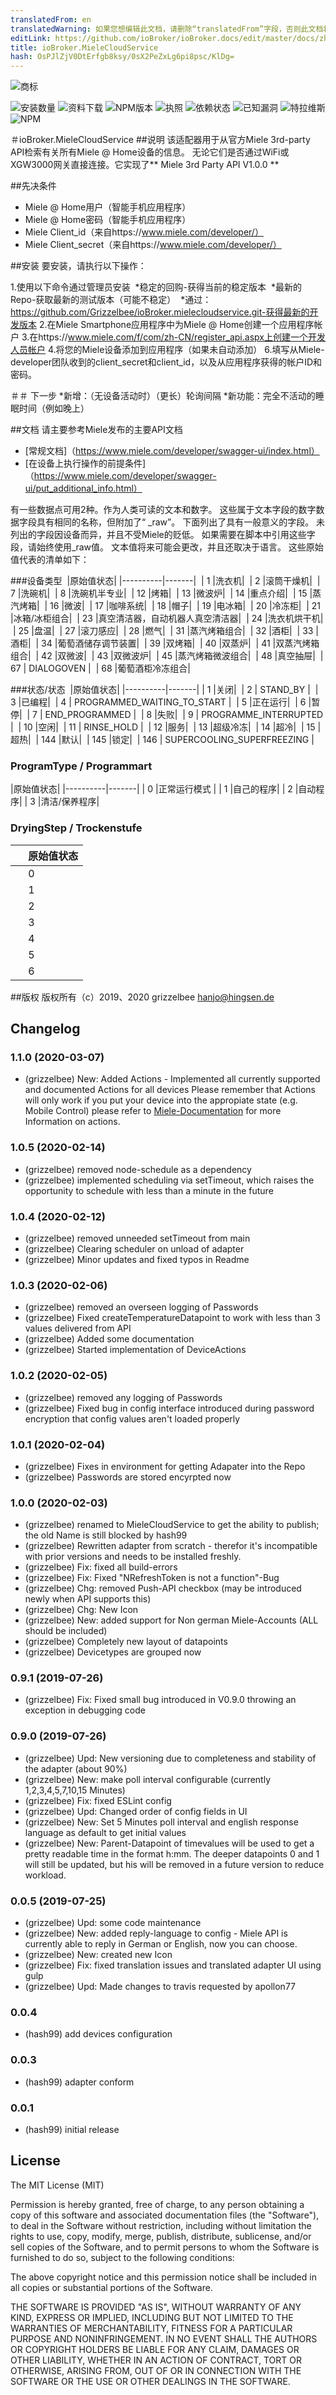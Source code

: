 ```yaml
---
translatedFrom: en
translatedWarning: 如果您想编辑此文档，请删除“translatedFrom”字段，否则此文档将再次自动翻译
editLink: https://github.com/ioBroker/ioBroker.docs/edit/master/docs/zh-cn/adapterref/iobroker.mielecloudservice/README.md
title: ioBroker.MieleCloudService
hash: OsPJlZjV0DtErfgb8ksy/0sX2PeZxLg6pi8psc/KlDg=
---
```

![商标](../../../en/adapterref/iobroker.mielecloudservice/admin/mielecloudservice.png)

![安装数量](http://iobroker.live/badges/mielecloudservice-stable.svg)
![资料下载](https://img.shields.io/npm/dm/iobroker.mielecloudservice.svg)
![NPM版本](https://img.shields.io/npm/v/iobroker.mielecloudservice.svg)
![执照](https://img.shields.io/badge/license-MIT-blue.svg?style=flat)
![依赖状态](https://img.shields.io/david/Grizzelbee/iobroker.mielecloudservice.svg)
![已知漏洞](https://snyk.io/test/github/Grizzelbee/ioBroker.mielecloudservice/badge.svg)
![特拉维斯](http://img.shields.io/travis/Grizzelbee/ioBroker.mielecloudservice/master.svg)
![NPM](https://nodei.co/npm/iobroker.mielecloudservice.png?downloads=true)

＃ioBroker.MieleCloudService
##说明
该适配器用于从官方Miele 3rd-party API检索有关所有Miele @ Home设备的信息。
无论它们是否通过WiFi或XGW3000网关直接连接。它实现了** Miele 3rd Party API V1.0.0 **

##先决条件
* Miele @ Home用户（智能手机应用程序）
* Miele @ Home密码（智能手机应用程序）
* Miele Client_id（来自https://www.miele.com/developer/）
* Miele Client_secret（来自https://www.miele.com/developer/）

##安装
要安装，请执行以下操作：

1.使用以下命令通过管理员安装
 *稳定的回购-获得当前的稳定版本
 *最新的Repo-获取最新的测试版本（可能不稳定）
 *通过：https://github.com/Grizzelbee/ioBroker.mielecloudservice.git-获得最新的开发版本
2.在Miele Smartphone应用程序中为Miele @ Home创建一个应用程序帐户
3.在https://www.miele.com/f/com/zh-CN/register_api.aspx上创建一个开发人员帐户
4.将您的Miele设备添加到应用程序（如果未自动添加）
6.填写从Miele-developer团队收到的client_secret和client_id，以及从应用程序获得的帐户ID和密码。

＃＃ 下一步
*新增：（无设备活动时）（更长）轮询间隔
*新功能：完全不活动的睡眠时间（例如晚上）

##文档
请主要参考Miele发布的主要API文档

* [常规文档]（https://www.miele.com/developer/swagger-ui/index.html）
* [在设备上执行操作的前提条件]（https://www.miele.com/developer/swagger-ui/put_additional_info.html）

有一些数据点可用2种。作为人类可读的文本和数字。
这些属于文本字段的数字数据字段具有相同的名称，但附加了“ _raw”。
下面列出了具有一般意义的字段。
未列出的字段因设备而异，并且不受Miele的贬低。
如果需要在脚本中引用这些字段，请始终使用_raw值。
文本值将来可能会更改，并且还取决于语言。
这些原始值代表的清单如下：

###设备类型
 |原始值状态|
 |----------|-------|
 | 1 |洗衣机|
 | 2 |滚筒干燥机|
 | 7 |洗碗机|
 | 8 |洗碗机半专业|
 | 12 |烤箱|
 | 13 |微波炉|
 | 14 |重点介绍|
 | 15 |蒸汽烤箱|
 | 16 |微波|
 | 17 |咖啡系统|
 | 18 |帽子|
 | 19 |电冰箱|
 | 20 |冷冻柜|
 | 21 |冰箱/冰柜组合|
 | 23 |真空清洁器，自动机器人真空清洁器|
 | 24 |洗衣机烘干机|
 | 25 |盘温|
 | 27 |滚刀感应|
 | 28 |燃气|
 | 31 |蒸汽烤箱组合|
 | 32 |酒柜|
 | 33 |酒柜|
 | 34 |葡萄酒储存调节装置|
 | 39 |双烤箱|
 | 40 |双蒸炉|
 | 41 |双蒸汽烤箱组合|
 | 42 |双微波|
 | 43 |双微波炉|
 | 45 |蒸汽烤箱微波组合|
 | 48 |真空抽屉|
 | 67 | DIALOGOVEN |
 | 68 |葡萄酒柜冷冻组合|

###状态/状态
 |原始值状态|
 |----------|-------|
| 1 |关闭|
 | 2 | STAND_BY |
 | 3 |已编程|
 | 4 | PROGRAMMED_WAITING_TO_START |
 | 5 |正在运行|
 | 6 |暂停|
 | 7 | END_PROGRAMMED |
 | 8 |失败|
 | 9 | PROGRAMME_INTERRUPTED |
 | 10 |空闲|
 | 11 | RINSE_HOLD |
 | 12 |服务|
 | 13 |超级冷冻|
 | 14 |超冷|
 | 15 |超热|
 | 144 |默认|
 | 145 |锁定|
 | 146 | SUPERCOOLING_SUPERFREEZING |

### ProgramType / Programmart
|原始值状态|
|----------|-------|
| 0 |正常运行模式 |
| 1 |自己的程序|
| 2 |自动程序|
| 3 |清洁/保养程序|

### DryingStep / Trockenstufe
 |原始值状态|
 |----------|-------|
 | 0 |超干|
 | 1 |普通加|
 | 2 |正常|
 | 3 |稍干|
 | 4 |手铁1级|
 | 5 |手铁2级|
 | 6 |机铁|

##版权
版权所有（c）2019、2020 grizzelbee <hanjo@hingsen.de>

## Changelog
### 1.1.0 (2020-03-07)
* (grizzelbee) New: Added Actions - Implemented all currently supported and documented Actions for all devices
               Please remember that Actions will only work if you put your device into the appropiate state (e.g. Mobile Control)
               please refer to [Miele-Documentation](#documentation) for more Information on actions. 
  
### 1.0.5 (2020-02-14)
* (grizzelbee) removed node-schedule as a dependency
* (grizzelbee) implemented scheduling via setTimeout, which raises the opportunity 
               to schedule with less than a minute in the future

### 1.0.4 (2020-02-12)
* (grizzelbee) removed unneeded setTimeout from main
* (grizzelbee) Clearing scheduler on unload of adapter
* (grizzelbee) Minor updates and fixed typos in Readme

### 1.0.3 (2020-02-06)
* (grizzelbee) removed an overseen logging of Passwords
* (grizzelbee) Fixed createTemperatureDatapoint to work with less than 3 values delivered from API
* (grizzelbee) Added some documentation
* (grizzelbee) Started implementation of DeviceActions 


### 1.0.2 (2020-02-05)
* (grizzelbee) removed any logging of Passwords
* (grizzelbee) Fixed bug in config interface introduced during password encryption that config values aren't loaded properly

### 1.0.1 (2020-02-04)
* (grizzelbee) Fixes in environment for getting Adapater into the Repo
* (grizzelbee) Passwords are stored encyrpted now

### 1.0.0 (2020-02-03)
* (grizzelbee) renamed to MieleCloudService to get the ability to publish; the old Name is still blocked by hash99
* (grizzelbee) Rewritten adapter from scratch - therefor it's incompatible with prior versions and needs to be installed freshly. 
* (grizzelbee) Fix: fixed all build-errors
* (grizzelbee) Fix: Fixed "NRefreshToken is not a function"-Bug 
* (grizzelbee) Chg: removed Push-API checkbox (may be introduced newly when API supports this)
* (grizzelbee) Chg: New Icon
* (grizzelbee) New: added support for Non german Miele-Accounts (ALL should be included)
* (grizzelbee) Completely new layout of datapoints
* (grizzelbee) Devicetypes are grouped now 

### 0.9.1 (2019-07-26)
* (grizzelbee) Fix: Fixed small bug introduced in V0.9.0 throwing an exception in debugging code

### 0.9.0 (2019-07-26)
* (grizzelbee) Upd: New versioning due to completeness and stability of the adapter (about 90%)
* (grizzelbee) New: make poll interval configurable  (currently 1,2,3,4,5,7,10,15 Minutes)
* (grizzelbee) Fix: fixed ESLint config
* (grizzelbee) Upd: Changed order of config fields in UI
* (grizzelbee) New: Set 5 Minutes poll interval and english response language as default to get initial values 
* (grizzelbee) New: Parent-Datapoint of timevalues will be used to get a pretty readable time in the format h:mm. The deeper datapoints 0 and 1 will still be updated, but his will be removed in a future version to reduce workload.  

### 0.0.5 (2019-07-25)
* (grizzelbee) Upd: some code maintenance
* (grizzelbee) New: added reply-language to config
                    - Miele API is currently able to reply in German or English, now you can choose.
* (grizzelbee) New: created new Icon
* (grizzelbee) Fix: fixed translation issues and translated adapter UI using gulp
* (grizzelbee) Upd: Made changes to travis requested by apollon77

### 0.0.4
* (hash99) add devices configuration

### 0.0.3
* (hash99) adapter conform

### 0.0.1
* (hash99) initial release

## License
The MIT License (MIT)

Permission is hereby granted, free of charge, to any person obtaining a copy
of this software and associated documentation files (the "Software"), to deal
in the Software without restriction, including without limitation the rights
to use, copy, modify, merge, publish, distribute, sublicense, and/or sell
copies of the Software, and to permit persons to whom the Software is
furnished to do so, subject to the following conditions:

The above copyright notice and this permission notice shall be included in
all copies or substantial portions of the Software.

THE SOFTWARE IS PROVIDED "AS IS", WITHOUT WARRANTY OF ANY KIND, EXPRESS OR
IMPLIED, INCLUDING BUT NOT LIMITED TO THE WARRANTIES OF MERCHANTABILITY,
FITNESS FOR A PARTICULAR PURPOSE AND NONINFRINGEMENT. IN NO EVENT SHALL THE
AUTHORS OR COPYRIGHT HOLDERS BE LIABLE FOR ANY CLAIM, DAMAGES OR OTHER
LIABILITY, WHETHER IN AN ACTION OF CONTRACT, TORT OR OTHERWISE, ARISING FROM,
OUT OF OR IN CONNECTION WITH THE SOFTWARE OR THE USE OR OTHER DEALINGS IN
THE SOFTWARE.